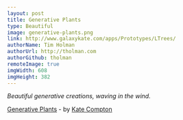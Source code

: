 ```yaml
---
layout: post
title: Generative Plants
type: Beautiful
image: generative-plants.png
link: http://www.galaxykate.com/apps/Prototypes/LTrees/
authorName: Tim Holman
authorUrl: http://tholman.com
authorGithub: tholman
remoteImage: true
imgWidth: 608
imgHeight: 382
---
```


_Beautiful generative creations, waving in the wind._

[Generative Plants](http://www.galaxykate.com/apps/Prototypes/LTrees/) - by [Kate Compton](http://www.galaxykate.com/)
